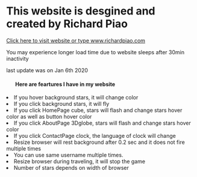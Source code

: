 <h1>This website is desgined and created by Richard Piao</h1>
<a href="https://richardpiao.herokuapp.com/">Click here to visit website or type www.richardpiao.com</a>
<p>You may experience longer load time due to website sleeps after 30min inactivity</p>
<p>last update was on Jan 6th 2020</p>
<ul><h4>Here are feartures I have in my website</h></ul>
<li>If you hover background stars, it will change color</li>
<li>If you click background stars, it will fly </li>
<li>If you click HomePage cube, stars will flash and change stars hover color as well as button hover color </li>
<li>If you click AboutPage 3Dglobe, stars will flash and change stars hover color</li>
<li>If you click ContactPage clock, the language of clock will change</li>
<li>Resize browser will rest background after 0.2 sec and it does not fire multiple times</li>
<li>You can use same username multiple times.</li>
<li>Resize browser during traveling, it will stop the game</li>
<li>Number of stars depends on width of browser</li>
